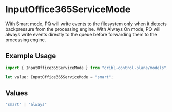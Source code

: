 # InputOffice365ServiceMode

With Smart mode, PQ will write events to the filesystem only when it detects backpressure from the processing engine. With Always On mode, PQ will always write events directly to the queue before forwarding them to the processing engine.

## Example Usage

```typescript
import { InputOffice365ServiceMode } from "cribl-control-plane/models";

let value: InputOffice365ServiceMode = "smart";
```

## Values

```typescript
"smart" | "always"
```